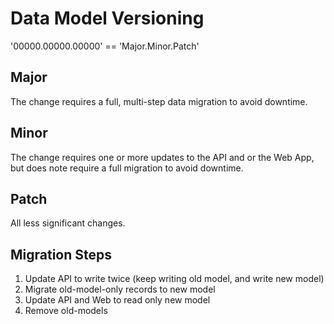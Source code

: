 # Data Model Versioning

'00000.00000.00000' == 'Major.Minor.Patch'

## Major

The change requires a full, multi-step data migration to avoid downtime.

## Minor

The change requires one or more updates to the API and or the Web App, but does note require a full migration to avoid downtime.

## Patch

All less significant changes.


## Migration Steps

1. Update API to write twice (keep writing old model, and write new model)
2. Migrate old-model-only records to new model
3. Update API and Web to read only new model 
4. Remove old-models
